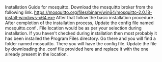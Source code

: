 Installation Guide for mosquitto. 
Download the mosquitto broker from the following link.
https://mosquitto.org/files/binary/win64/mosquitto-2.0.18-install-windows-x64.exe
After that follow the basic installation procedure . After completion of the installation process, Update the config file named mosquitto.conf . File location would be as per your selection during installation.
If you haven't checked during installation then most probably it has been installed the Program Files directory. Go there and you will find a folder named mosquitto. There you will have the config file. Update the file
by downloading the .conf file provided here and replace it with the one already present in the location. 
